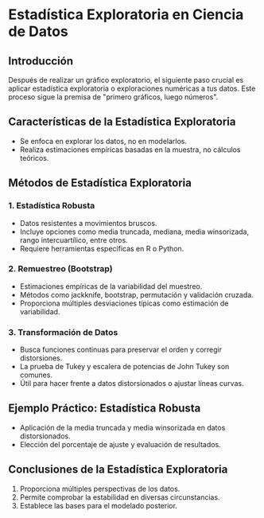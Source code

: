 # Estadística Exploratoria en Ciencia de Datos

## Introducción
Después de realizar un gráfico exploratorio, el siguiente paso crucial es aplicar estadística exploratoria o exploraciones numéricas a tus datos. Este proceso sigue la premisa de "primero gráficos, luego números".

## Características de la Estadística Exploratoria
- Se enfoca en explorar los datos, no en modelarlos.
- Realiza estimaciones empíricas basadas en la muestra, no cálculos teóricos.

## Métodos de Estadística Exploratoria
### 1. Estadística Robusta
- Datos resistentes a movimientos bruscos.
- Incluye opciones como media truncada, mediana, media winsorizada, rango intercuartílico, entre otros.
- Requiere herramientas específicas en R o Python.

### 2. Remuestreo (Bootstrap)
- Estimaciones empíricas de la variabilidad del muestreo.
- Métodos como jackknife, bootstrap, permutación y validación cruzada.
- Proporciona múltiples desviaciones típicas como estimación de variabilidad.

### 3. Transformación de Datos
- Busca funciones continuas para preservar el orden y corregir distorsiones.
- La prueba de Tukey y escalera de potencias de John Tukey son comunes.
- Útil para hacer frente a datos distorsionados o ajustar líneas curvas.

## Ejemplo Práctico: Estadística Robusta
- Aplicación de la media truncada y media winsorizada en datos distorsionados.
- Elección del porcentaje de ajuste y evaluación de resultados.

## Conclusiones de la Estadística Exploratoria
1. Proporciona múltiples perspectivas de los datos.
2. Permite comprobar la estabilidad en diversas circunstancias.
3. Establece las bases para el modelado posterior.

